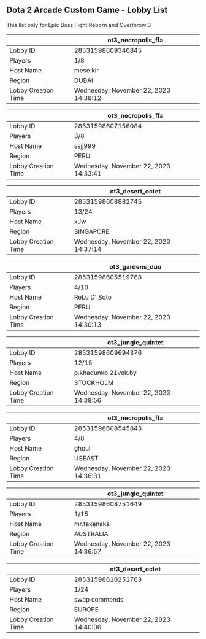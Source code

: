 ## Dota 2 Arcade Custom Game - Lobby List

This list only for Epic Boss Fight Reborn and Overthrow 3

|  | ot3_necropolis_ffa |
| ------ | ------ |
| Lobby ID | 28531598609340845 |
| Players | 1/8 |
| Host Name | mese kir |
| Region | DUBAI |
| Lobby Creation Time | Wednesday, November 22, 2023 14:38:12 |


|  | ot3_necropolis_ffa |
| ------ | ------ |
| Lobby ID | 28531598607156084 |
| Players | 3/8 |
| Host Name | ssjj999 |
| Region | PERU |
| Lobby Creation Time | Wednesday, November 22, 2023 14:33:41 |


|  | ot3_desert_octet |
| ------ | ------ |
| Lobby ID | 28531598608882745 |
| Players | 13/24 |
| Host Name | xJw |
| Region | SINGAPORE |
| Lobby Creation Time | Wednesday, November 22, 2023 14:37:14 |


|  | ot3_gardens_duo |
| ------ | ------ |
| Lobby ID | 28531598605519768 |
| Players | 4/10 |
| Host Name | ReLu D' Soto |
| Region | PERU |
| Lobby Creation Time | Wednesday, November 22, 2023 14:30:13 |


|  | ot3_jungle_quintet |
| ------ | ------ |
| Lobby ID | 28531598609694376 |
| Players | 12/15 |
| Host Name | p.khadunko.21vek.by |
| Region | STOCKHOLM |
| Lobby Creation Time | Wednesday, November 22, 2023 14:38:56 |


|  | ot3_necropolis_ffa |
| ------ | ------ |
| Lobby ID | 28531598608545843 |
| Players | 4/8 |
| Host Name | ghoul |
| Region | USEAST |
| Lobby Creation Time | Wednesday, November 22, 2023 14:36:31 |


|  | ot3_jungle_quintet |
| ------ | ------ |
| Lobby ID | 28531598608751649 |
| Players | 1/15 |
| Host Name | mr.takanaka |
| Region | AUSTRALIA |
| Lobby Creation Time | Wednesday, November 22, 2023 14:36:57 |


|  | ot3_desert_octet |
| ------ | ------ |
| Lobby ID | 28531598610251763 |
| Players | 1/24 |
| Host Name | swap commends |
| Region | EUROPE |
| Lobby Creation Time | Wednesday, November 22, 2023 14:40:06 |


